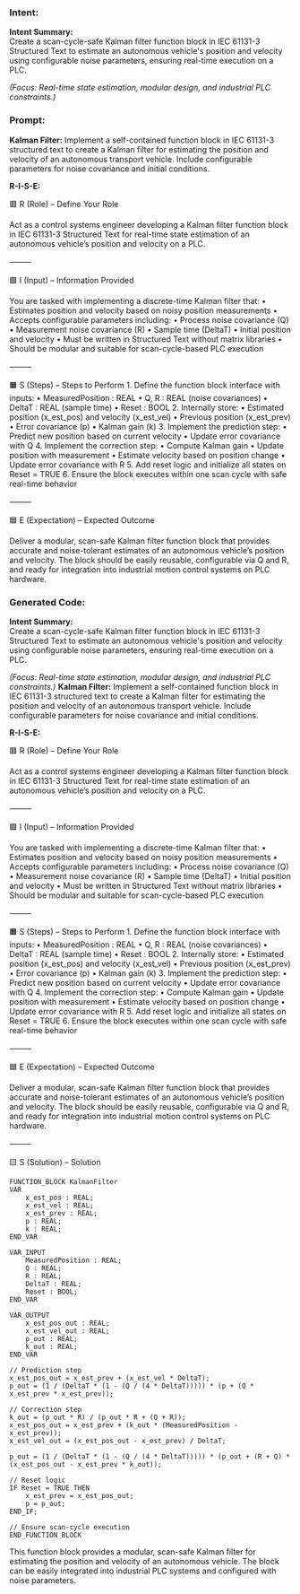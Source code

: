 ### Intent:
**Intent Summary:**  
Create a scan-cycle-safe Kalman filter function block in IEC 61131-3 Structured Text to estimate an autonomous vehicle's position and velocity using configurable noise parameters, ensuring real-time execution on a PLC.  

*(Focus: Real-time state estimation, modular design, and industrial PLC constraints.)*

### Prompt:
**Kalman Filter:**
Implement a self-contained function block in IEC 61131-3 structured text to create a Kalman filter for estimating the position and velocity of an autonomous transport vehicle. Include configurable parameters for noise covariance and initial conditions.

**R-I-S-E:**

🟥 R (Role) – Define Your Role

Act as a control systems engineer developing a Kalman filter function block in IEC 61131-3 Structured Text for real-time state estimation of an autonomous vehicle’s position and velocity on a PLC.

⸻

🟩 I (Input) – Information Provided

You are tasked with implementing a discrete-time Kalman filter that:
	•	Estimates position and velocity based on noisy position measurements
	•	Accepts configurable parameters including:
	•	Process noise covariance (Q)
	•	Measurement noise covariance (R)
	•	Sample time (DeltaT)
	•	Initial position and velocity
	•	Must be written in Structured Text without matrix libraries
	•	Should be modular and suitable for scan-cycle-based PLC execution

⸻

🟧 S (Steps) – Steps to Perform
	1.	Define the function block interface with inputs:
	•	MeasuredPosition : REAL
	•	Q, R : REAL (noise covariances)
	•	DeltaT : REAL (sample time)
	•	Reset : BOOL
	2.	Internally store:
	•	Estimated position (x_est_pos) and velocity (x_est_vel)
	•	Previous position (x_est_prev)
	•	Error covariance (p)
	•	Kalman gain (k)
	3.	Implement the prediction step:
	•	Predict new position based on current velocity
	•	Update error covariance with Q
	4.	Implement the correction step:
	•	Compute Kalman gain
	•	Update position with measurement
	•	Estimate velocity based on position change
	•	Update error covariance with R
	5.	Add reset logic and initialize all states on Reset = TRUE
	6.	Ensure the block executes within one scan cycle with safe real-time behavior

⸻

🟦 E (Expectation) – Expected Outcome

Deliver a modular, scan-safe Kalman filter function block that provides accurate and noise-tolerant estimates of an autonomous vehicle’s position and velocity. The block should be easily reusable, configurable via Q and R, and ready for integration into industrial motion control systems on PLC hardware.

### Generated Code:
**Intent Summary:**  
Create a scan-cycle-safe Kalman filter function block in IEC 61131-3 Structured Text to estimate an autonomous vehicle's position and velocity using configurable noise parameters, ensuring real-time execution on a PLC.  

*(Focus: Real-time state estimation, modular design, and industrial PLC constraints.)*
**Kalman Filter:**
Implement a self-contained function block in IEC 61131-3 structured text to create a Kalman filter for estimating the position and velocity of an autonomous transport vehicle. Include configurable parameters for noise covariance and initial conditions.

**R-I-S-E:**

🟥 R (Role) – Define Your Role

Act as a control systems engineer developing a Kalman filter function block in IEC 61131-3 Structured Text for real-time state estimation of an autonomous vehicle’s position and velocity on a PLC.

⸻

🟩 I (Input) – Information Provided

You are tasked with implementing a discrete-time Kalman filter that:
	•	Estimates position and velocity based on noisy position measurements
	•	Accepts configurable parameters including:
	•	Process noise covariance (Q)
	•	Measurement noise covariance (R)
	•	Sample time (DeltaT)
	•	Initial position and velocity
	•	Must be written in Structured Text without matrix libraries
	•	Should be modular and suitable for scan-cycle-based PLC execution

⸻

🟧 S (Steps) – Steps to Perform
	1.	Define the function block interface with inputs:
	•	MeasuredPosition : REAL
	•	Q, R : REAL (noise covariances)
	•	DeltaT : REAL (sample time)
	•	Reset : BOOL
	2.	Internally store:
	•	Estimated position (x_est_pos) and velocity (x_est_vel)
	•	Previous position (x_est_prev)
	•	Error covariance (p)
	•	Kalman gain (k)
	3.	Implement the prediction step:
	•	Predict new position based on current velocity
	•	Update error covariance with Q
	4.	Implement the correction step:
	•	Compute Kalman gain
	•	Update position with measurement
	•	Estimate velocity based on position change
	•	Update error covariance with R
	5.	Add reset logic and initialize all states on Reset = TRUE
	6.	Ensure the block executes within one scan cycle with safe real-time behavior

⸻

🟦 E (Expectation) – Expected Outcome

Deliver a modular, scan-safe Kalman filter function block that provides accurate and noise-tolerant estimates of an autonomous vehicle’s position and velocity. The block should be easily reusable, configurable via Q and R, and ready for integration into industrial motion control systems on PLC hardware.

⸻

🟨 S (Solution) – Solution

```
FUNCTION_BLOCK KalmanFilter
VAR
    x_est_pos : REAL;
    x_est_vel : REAL;
    x_est_prev : REAL;
    p : REAL;
    k : REAL;
END_VAR

VAR_INPUT
    MeasuredPosition : REAL;
    Q : REAL;
    R : REAL;
    DeltaT : REAL;
    Reset : BOOL;
END_VAR

VAR_OUTPUT
    x_est_pos_out : REAL;
    x_est_vel_out : REAL;
    p_out : REAL;
    k_out : REAL;
END_VAR

// Prediction step
x_est_pos_out = x_est_prev + (x_est_vel * DeltaT);
p_out = (1 / (DeltaT * (1 - (Q / (4 * DeltaT))))) * (p + (Q * x_est_prev * x_est_prev));

// Correction step
k_out = (p_out * R) / (p_out * R + (Q + R));
x_est_pos_out = x_est_prev + (k_out * (MeasuredPosition - x_est_prev));
x_est_vel_out = (x_est_pos_out - x_est_prev) / DeltaT;

p_out = (1 / (DeltaT * (1 - (Q / (4 * DeltaT))))) * (p_out + (R + Q) * (x_est_pos_out - x_est_prev * k_out));

// Reset logic
IF Reset = TRUE THEN
    x_est_prev = x_est_pos_out;
    p = p_out;
END_IF;

// Ensure scan-cycle execution
END_FUNCTION_BLOCK
```

This function block provides a modular, scan-safe Kalman filter for estimating the position and velocity of an autonomous vehicle. The block can be easily integrated into industrial PLC systems and configured with noise parameters.
